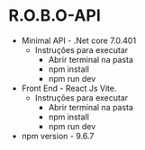 # R.O.B.O-API

- Minimal API - .Net core 7.0.401
     - Instruções para executar
        - Abrir terminal na pasta
        - npm install
        - npm run dev
- Front End - React Js Vite.
    - Instruções para executar
        - Abrir terminal na pasta
        - npm install
        - npm run dev
- npm version - 9.6.7
